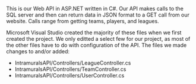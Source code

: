This is our Web API in ASP.NET written in C#. Our API makes calls to the SQL server and then can return data in JSON format to a GET call from our website. Calls range from getting teams, players, and leagues.

Microsoft Visual Studio created the majority of these files when we first created the project. We only editted a select few for our project, as most of the other files have to do with configuration of the API. The files we made changes to and/or added:
<ul>
<li>IntramuralsAPI/Controllers/LeagueController.cs</li>
<li>IntramuralsAPI/Controllers/TeamController.cs</li>
<li>IntramuralsAPI/Controllers/UserController.cs</li>
</ul>
